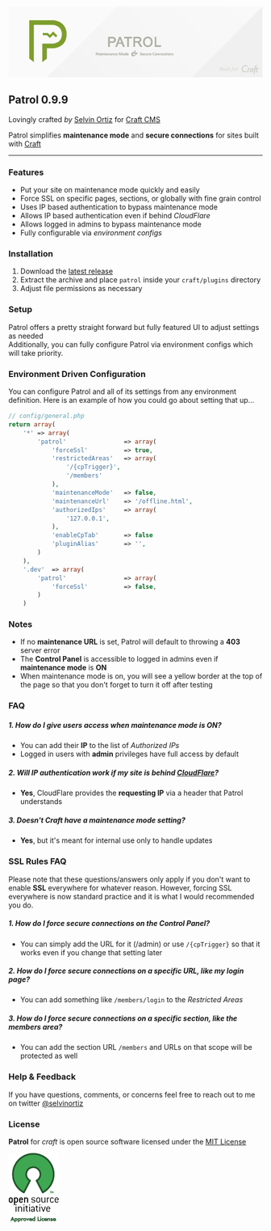 ![Patrol](resources/img/patrol.png)

## Patrol 0.9.9
Lovingly crafted *by* [Selvin Ortiz](http://twitter.com/selvinortiz) for [Craft CMS](http://buildwithcraft.com)

Patrol simplifies **maintenance mode** and **secure connections** for sites built with [Craft](http://buildwithcraft.com)

----
### Features
- Put your site on maintenance mode quickly and easily
- Force SSL on specific pages, sections, or globally with fine grain control
- Uses IP based authentication to bypass maintenance mode
- Allows IP based authentication even if behind *CloudFlare*
- Allows logged in admins to bypass maintenance mode
- Fully configurable via _environment configs_

### Installation
1. Download the [latest release](https://github.com/selvinortiz/craft.patrol/releases)
2. Extract the archive and place `patrol` inside your `craft/plugins` directory
3. Adjust file permissions as necessary

### Setup
Patrol offers a pretty straight forward but fully featured UI to adjust settings as needed  
Additionally, you can fully configure Patrol via environment configs which will take priority.

### Environment Driven Configuration
You can configure Patrol and all of its settings from any environment definition. Here is an example of how you could go about setting that up...


```php
// config/general.php
return array(
	'*'	=> array(
		'patrol'				=> array(
			'forceSsl'			=> true,
			'restrictedAreas'	=> array(
				'/{cpTrigger}',
				'/members'
			),
			'maintenanceMode'	=> false,
			'maintenanceUrl'	=> '/offline.html',
			'authorizedIps'		=> array(
				'127.0.0.1',
			),
			'enableCpTab'		=> false
			'pluginAlias'		=> '',
		)
	),
	'.dev'	=> array(
		'patrol'				=> array(
			'forceSsl'			=> false,
		)
	)
```

### Notes
- If no **maintenance URL** is set, Patrol will default to throwing a **403** server error
- The **Control Panel** is accessible to logged in admins even if **maintenance mode** is **ON**
- When maintenance mode is on, you will see a yellow border at the top of the page so that you don't forget to turn it off after testing

### FAQ

##### 1. How do I give users access when maintenance mode is ON?
- You can add their **IP** to the list of _Authorized IPs_
- Logged in users with **admin** privileges have full access by default

##### 2. Will IP authentication work if my site is behind [CloudFlare](http://cloudflare.com)?
- **Yes**, CloudFlare provides the **requesting IP** via a header that Patrol understands

##### 3. Doesn't Craft have a maintenance mode setting?
- **Yes**, but it's meant for internal use only to handle updates

### SSL Rules FAQ
Please note that these questions/answers only apply if you don't want to enable **SSL** everywhere for whatever reason.
However, forcing SSL everywhere is now standard practice and it is what I would recommended you do.

##### 1. How do I force secure connections on the Control Panel?
- You can simply add the URL for it (/admin) or use `/{cpTrigger}` so that it works even if you change that setting later

##### 2. How do I force secure connections on a specific URL, like my login page?
- You can add something like `/members/login` to the _Restricted Areas_

##### 3. How do I force secure connections on a specific section, like the members area?
- You can add the section URL `/members` and URLs on that scope will be protected as well

### Help & Feedback
If you have questions, comments, or concerns feel free to reach out to me on twitter [@selvinortiz](http://twitter.com/selvinortiz)

### License
**Patrol** for _craft_ is open source software licensed under the [MIT License](http://opensource.org/licenses/MIT)

![Open Source Initiative](resources/img/osilogo.png)
